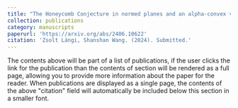 ```yaml
---
title: "The Honeycomb Conjecture in normed planes and an alpha-convex variant of a theorem of Dowker"
collection: publications
category: manuscripts
paperurl: 'https://arxiv.org/abs/2406.10622'
citation: 'Zsolt Lángi, Shanshan Wang. (2024). Submitted.'
---
```


The contents above will be part of a list of publications, if the user clicks the link for the publication than the contents of section will be rendered as a full page, allowing you to provide more information about the paper for the reader. When publications are displayed as a single page, the contents of the above "citation" field will automatically be included below this section in a smaller font.
